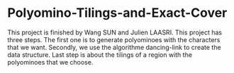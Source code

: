 # Polyomino-Tilings-and-Exact-Cover
This project is finished by Wang SUN and Julien LAASRI.
This project has three steps. The first one is to generate polyominoes with the characters that we want. Secondly, we use the algorithme dancing-link to create the data structure. Last step is about the tilings of a region with the polyominoes that we choose.
